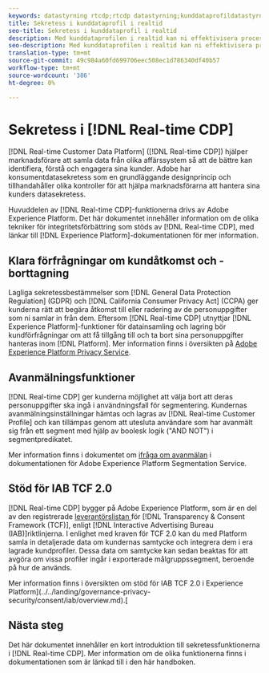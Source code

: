 ```yaml
---
keywords: datastyrning rtcdp;rtcdp datastyrning;kunddataprofildatastyrning i realtid;sekretess rtcdp;rtcdp sekretess
title: Sekretess i kunddataprofil i realtid
seo-title: Sekretess i kunddataprofil i realtid
description: Med kunddataprofilen i realtid kan ni effektivisera processen att se till att era dataåtgärder följer sekretessreglerna.
seo-description: Med kunddataprofilen i realtid kan ni effektivisera processen att se till att era dataåtgärder följer sekretessreglerna.
translation-type: tm+mt
source-git-commit: 49c984a60fd699706eec508ec1d786340df40b57
workflow-type: tm+mt
source-wordcount: '386'
ht-degree: 0%

---
```



# Sekretess i [!DNL Real-time CDP]

[!DNL Real-time Customer Data Platform] ([!DNL Real-time CDP]) hjälper marknadsförare att samla data från olika affärssystem så att de bättre kan identifiera, förstå och engagera sina kunder. Adobe har konsumentdatasekretess som en grundläggande designprincip och tillhandahåller olika kontroller för att hjälpa marknadsförarna att hantera sina kunders datasekretess.

Huvuddelen av [!DNL Real-time CDP]-funktionerna drivs av Adobe Experience Platform. Det här dokumentet innehåller information om de olika tekniker för integritetsförbättring som stöds av [!DNL Real-time CDP], med länkar till [!DNL Experience Platform]-dokumentationen för mer information.

## Klara förfrågningar om kundåtkomst och -borttagning

Lagliga sekretessbestämmelser som [!DNL General Data Protection Regulation] (GDPR) och [!DNL California Consumer Privacy Act] (CCPA) ger kunderna rätt att begära åtkomst till eller radering av de personuppgifter som ni samlar in från dem. Eftersom [!DNL Real-time CDP] utnyttjar [!DNL Experience Platform]-funktioner för datainsamling och lagring bör kundförfrågningar om att få tillgång till och ta bort sina personuppgifter hanteras inom [!DNL Platform]. Mer information finns i översikten på [Adobe Experience Platform Privacy Service](../../privacy-service/home.md).

## Avanmälningsfunktioner

[!DNL Real-time CDP] ger kunderna möjlighet att välja bort att deras personuppgifter ska ingå i användningsfall för segmentering. Kundernas avanmälningsinställningar hämtas och lagras av [!DNL Real-time Customer Profile] och kan tillämpas genom att utesluta användare som har avanmält sig från ett segment med hjälp av boolesk logik (&quot;AND NOT&quot;) i segmentpredikatet.

Mer information finns i dokumentet om [ifråga om avanmälan](../../segmentation/honoring-opt-outs.md) i dokumentationen för Adobe Experience Platform Segmentation Service.

## Stöd för IAB TCF 2.0

[!DNL Real-time CDP] bygger på Adobe Experience Platform, som är en del av den registrerade  [leverantörslistan ](https://iabeurope.eu/vendor-list-tcf-v2-0/) för  [!DNL Transparency & Consent Framework (TCF)], enligt  [!DNL Interactive Advertising Bureau (IAB)]riktlinjerna. I enlighet med kraven för TCF 2.0 kan du med Platform samla in detaljerade data om kundernas samtycke och integrera dem i era lagrade kundprofiler. Dessa data om samtycke kan sedan beaktas för att avgöra om vissa profiler ingår i exporterade målgruppssegment, beroende på hur de används.

Mer information finns i översikten om stöd för IAB TCF 2.0 i Experience Platform](../../landing/governance-privacy-security/consent/iab/overview.md).[

## Nästa steg

Det här dokumentet innehåller en kort introduktion till sekretessfunktionerna i [!DNL Real-time CDP]. Mer information om de olika funktionerna finns i dokumentationen som är länkad till i den här handboken.